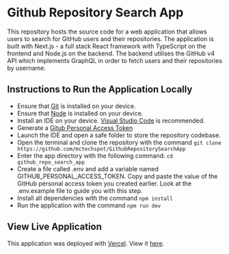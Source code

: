 # Github Repository Search App
This repository hosts the source code for a web application that allows users to search for GitHub users and their repositories. The application is built with Next.js - a full stack React framework with TypeScript on the frontend and Node.js on the backend. The backend utilises the GitHub v4 API which implements GraphQL in order to fetch users and their repositories by username.

## Instructions to Run the Application Locally
- Ensure that [Git](https://git-scm.com/downloads) is installed on your device.
- Ensure that [Node](https://nodejs.org/en) is installed on your device.
- Install an IDE on your device. [Visual Studio Code](https://code.visualstudio.com/) is recommended. 
- Generate a [Gitub Personal Access Token](https://docs.github.com/en/authentication/keeping-your-account-and-data-secure/managing-your-personal-access-tokens)
- Launch the IDE and open a safe folder to store the repository codebase.
- Open the terminal and clone the repository with the command
```git clone  https://github.com/mctechspot/GithubRepositorySearchApp```
- Enter the app directory with the following command: 
    ```cd github_repo_search_app```
- Create a file called .env and add a variable named GITHUB_PERSONAL_ACCESS_TOKEN. Copy and paste the value of the GitHub personal access token you created earlier. Look at the .env.example file to guide you with this step.
- Install all dependencies with the command ```npm install```
- Run the application with the command ```npm run dev```

## View Live Application
This application was deployed with [Vercel](https://vercel.com). View it [here](https://github-repository-search-app-beryl.vercel.app).